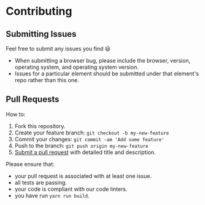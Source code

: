 # Contributing

## Submitting Issues

Feel free to submit any issues you find 😃

* When submitting a browser bug, please include the browser, version, operating system, and operating system version.
* Issues for a particular element should be submitted under that element's repo rather than this one.

## Pull Requests

How to:

1. Fork this repository.
2. Create your feature branch: `git checkout -b my-new-feature`
3. Commit your changes: `git commit -am 'Add some feature'`
4. Push to the branch: `git push origin my-new-feature`
5. [Submit a pull request](https://www.digitalocean.com/community/tutorials/how-to-create-a-pull-request-on-github) with detailed title and description.

Please ensure that:

* your pull request is associated with at least one issue.
* all tests are passing.
* your code is compliant with our code linters.
* you have run `yarn run build`.
